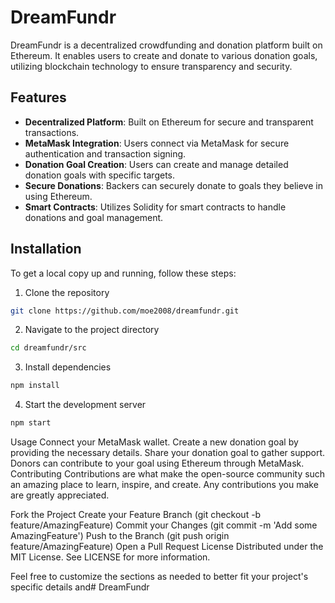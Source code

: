 
# DreamFundr

[](https://github.com/moe2008/dreamfundr/edit/main/README.md#dreamfundr)

DreamFundr is a decentralized crowdfunding and donation platform built on Ethereum. It enables users to create and donate to various donation goals, utilizing blockchain technology to ensure transparency and security.

## Features

[](https://github.com/moe2008/dreamfundr/edit/main/README.md#features)

-   **Decentralized Platform**: Built on Ethereum for secure and transparent transactions.
-   **MetaMask Integration**: Users connect via MetaMask for secure authentication and transaction signing.
-   **Donation Goal Creation**: Users can create and manage detailed donation goals with specific targets.
-   **Secure Donations**: Backers can securely donate to goals they believe in using Ethereum.
-   **Smart Contracts**: Utilizes Solidity for smart contracts to handle donations and goal management.

## Installation

[](https://github.com/moe2008/dreamfundr/edit/main/README.md#installation)

To get a local copy up and running, follow these steps:

1.  Clone the repository    
```sh
git clone https://github.com/moe2008/dreamfundr.git
```


2. Navigate to the project directory
 ```sh
cd dreamfundr/src
```
3. Install dependencies
```sh
npm install
```
4. Start the development server
```sh
npm start
 ```

Usage
Connect your MetaMask wallet.
Create a new donation goal by providing the necessary details.
Share your donation goal to gather support.
Donors can contribute to your goal using Ethereum through MetaMask.
Contributing
Contributions are what make the open-source community such an amazing place to learn, inspire, and create. Any contributions you make are greatly appreciated.

Fork the Project
Create your Feature Branch (git checkout -b feature/AmazingFeature)
Commit your Changes (git commit -m 'Add some AmazingFeature')
Push to the Branch (git push origin feature/AmazingFeature)
Open a Pull Request
License
Distributed under the MIT License. See LICENSE for more information.

Feel free to customize the sections as needed to better fit your project's specific details and# DreamFundr

[](https://github.com/moe2008/dreamfundr/edit/main/README.md#dreamfundr)

